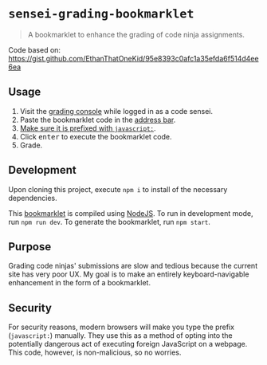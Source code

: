 # `sensei-grading-bookmarklet`

> A bookmarklet to enhance the grading of code ninja assignments.

Code based on: https://gist.github.com/EthanThatOneKid/95e8393c0afc1a35efda6f514d4ee6ea

## Usage

1. Visit the [grading console][grading_console] while logged in as a code sensei.
1. Paste the bookmarklet code in the [address bar](https://en.wikipedia.org/wiki/Address_bar).
1. [Make sure it is prefixed with `javascript:`](#security).
1. Click <kbd>enter</kbd> to execute the bookmarklet code.
1. Grade.

## Development

Upon cloning this project, execute `npm i` to install of the necessary dependencies.

This [bookmarklet][bookmarklet_definition] is compiled using [NodeJS][node_installation].
To run in development mode, run `npm run dev`.
To generate the bookmarklet, run `npm start`.

## Purpose

Grading code ninjas' submissions are slow and tedious because the current site has very poor UX.
My goal is to make an entirely keyboard-navigable enhancement in the form of a bookmarklet.

## Security

For security reasons, modern browsers will make you type the prefix (`javascript:`) manually.
They use this as a method of opting into the potentially dangerous act of executing foreign JavaScript on a webpage.
This code, however, is non-malicious, so no worries.

[grading_console]: https://gdp.code.ninja/Grading
[bookmarklet_definition]: https://en.wikipedia.org/wiki/Bookmarklet
[node_installation]: https://nodejs.org/en/download/
